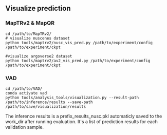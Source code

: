 ## Visualize prediction

### MapTRv2 & MapQR
```shell
cd /path/to/MapTRv2/
# visualize nuscenes dataset
python tools/maptrv2/nusc_vis_pred.py /path/to/experiment/config /path/to/experiment/ckpt

#visualize argoverse2 dataset
python tools/maptrv2/av2_vis_pred.py /path/to/experiment/config /path/to/experiment/ckpt
```


### VAD

```shell
cd /path/to/VAD/
conda activate vad
python tools/analysis_tools/visualization.py --result-path /path/to/inference/results --save-path /path/to/save/visualization/results
```

The inference results is a prefix_results_nusc.pkl automaticly saved to the work_dir after running evaluation. It's a list of prediction results for each validation sample.